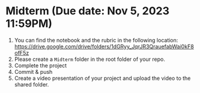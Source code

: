 # Midterm (Due date: Nov 5, 2023 11:59PM)

1. You can find the notebook and the rubric in the following location: https://drive.google.com/drive/folders/1dGRyy_JqrJR3QrauefabWai0kF8ofF5z
1. Please create a `Midterm` folder in the root folder of your repo.
2. Complete the project
3. Commit & push
4. Create a video presentation of your project and upload the video to the shared folder.